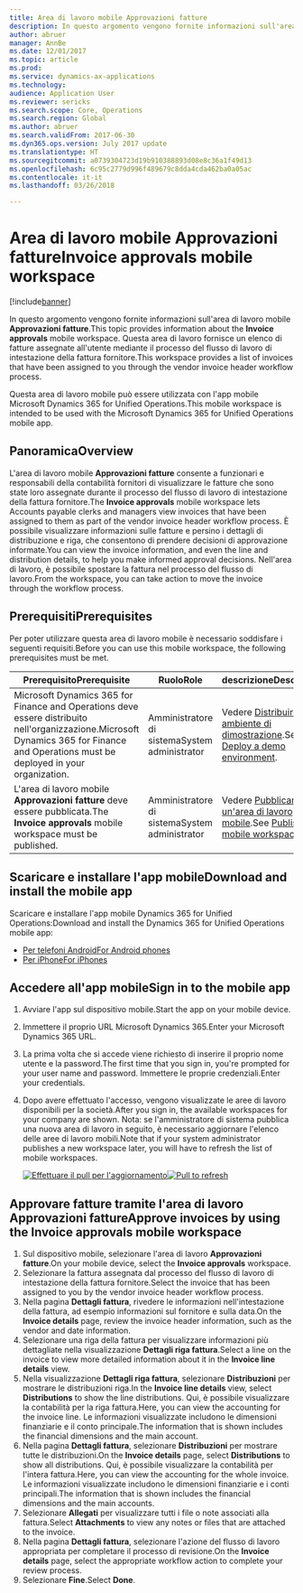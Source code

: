 ```yaml
---
title: Area di lavoro mobile Approvazioni fatture
description: In questo argomento vengono fornite informazioni sull'area di lavoro mobile Approvazioni fatture. Questa area di lavoro fornisce un elenco di fatture assegnate all'utente mediante il processo del flusso di lavoro di intestazione della fattura fornitore.
author: abruer
manager: AnnBe
ms.date: 12/01/2017
ms.topic: article
ms.prod: 
ms.service: dynamics-ax-applications
ms.technology: 
audience: Application User
ms.reviewer: sericks
ms.search.scope: Core, Operations
ms.search.region: Global
ms.author: abruer
ms.search.validFrom: 2017-06-30
ms.dyn365.ops.version: July 2017 update
ms.translationtype: HT
ms.sourcegitcommit: a0739304723d19b910388893d08e8c36a1f49d13
ms.openlocfilehash: 6c95c2779d996f489679c8dda4cda462ba0a05ac
ms.contentlocale: it-it
ms.lasthandoff: 03/26/2018

---
```


# <a name="invoice-approvals-mobile-workspace"></a><span data-ttu-id="b107b-104">Area di lavoro mobile Approvazioni fatture</span><span class="sxs-lookup"><span data-stu-id="b107b-104">Invoice approvals mobile workspace</span></span>

[!include[banner](../includes/banner.md)]

<span data-ttu-id="b107b-105">In questo argomento vengono fornite informazioni sull'area di lavoro mobile **Approvazioni fatture**.</span><span class="sxs-lookup"><span data-stu-id="b107b-105">This topic provides information about the **Invoice approvals** mobile workspace.</span></span> <span data-ttu-id="b107b-106">Questa area di lavoro fornisce un elenco di fatture assegnate all'utente mediante il processo del flusso di lavoro di intestazione della fattura fornitore.</span><span class="sxs-lookup"><span data-stu-id="b107b-106">This workspace provides a list of invoices that have been assigned to you through the vendor invoice header workflow process.</span></span> 

<span data-ttu-id="b107b-107">Questa area di lavoro mobile può essere utilizzata con l'app mobile Microsoft Dynamics 365 for Unified Operations.</span><span class="sxs-lookup"><span data-stu-id="b107b-107">This mobile workspace is intended to be used with the Microsoft Dynamics 365 for Unified Operations mobile app.</span></span>

## <a name="overview"></a><span data-ttu-id="b107b-108">Panoramica</span><span class="sxs-lookup"><span data-stu-id="b107b-108">Overview</span></span>

<span data-ttu-id="b107b-109">L'area di lavoro mobile **Approvazioni fatture** consente a funzionari e responsabili della contabilità fornitori di visualizzare le fatture che sono state loro assegnate durante il processo del flusso di lavoro di intestazione della fattura fornitore.</span><span class="sxs-lookup"><span data-stu-id="b107b-109">The **Invoice approvals** mobile workspace lets Accounts payable clerks and managers view invoices that have been assigned to them as part of the vendor invoice header workflow process.</span></span> <span data-ttu-id="b107b-110">È possibile visualizzare informazioni sulle fatture e persino i dettagli di distribuzione e riga, che consentono di prendere decisioni di approvazione informate.</span><span class="sxs-lookup"><span data-stu-id="b107b-110">You can view the invoice information, and even the line and distribution details, to help you make informed approval decisions.</span></span> <span data-ttu-id="b107b-111">Nell'area di lavoro, è possibile spostare la fattura nel processo del flusso di lavoro.</span><span class="sxs-lookup"><span data-stu-id="b107b-111">From the workspace, you can take action to move the invoice through the workflow process.</span></span> 

## <a name="prerequisites"></a><span data-ttu-id="b107b-112">Prerequisiti</span><span class="sxs-lookup"><span data-stu-id="b107b-112">Prerequisites</span></span>

<span data-ttu-id="b107b-113">Per poter utilizzare questa area di lavoro mobile è necessario soddisfare i seguenti requisiti.</span><span class="sxs-lookup"><span data-stu-id="b107b-113">Before you can use this mobile workspace, the following prerequisites must be met.</span></span>

<table>
<thead>
<tr class="header">
<th><span data-ttu-id="b107b-114">Prerequisito</span><span class="sxs-lookup"><span data-stu-id="b107b-114">Prerequisite</span></span></th>
<th><span data-ttu-id="b107b-115">Ruolo</span><span class="sxs-lookup"><span data-stu-id="b107b-115">Role</span></span></th>
<th><span data-ttu-id="b107b-116">descrizione</span><span class="sxs-lookup"><span data-stu-id="b107b-116">Description</span></span></th>
</tr>
</thead>
<tbody>
<tr class="odd">
<td><span data-ttu-id="b107b-117">Microsoft Dynamics 365 for Finance and Operations deve essere distribuito nell'organizzazione.</span><span class="sxs-lookup"><span data-stu-id="b107b-117">Microsoft Dynamics 365 for Finance and Operations must be deployed in your organization.</span></span></td>
<td><span data-ttu-id="b107b-118">Amministratore di sistema</span><span class="sxs-lookup"><span data-stu-id="b107b-118">System administrator</span></span></td>
<td><span data-ttu-id="b107b-119">Vedere <a href="../deployment/deploy-demo-environment.md">Distribuire un ambiente di dimostrazione</a>.</span><span class="sxs-lookup"><span data-stu-id="b107b-119">See <a href="../deployment/deploy-demo-environment.md">Deploy a demo environment</a>.</span></span>
</td>
</tr>
<tr class="even">
<td><span data-ttu-id="b107b-120">L'area di lavoro mobile <strong>Approvazioni fatture</strong> deve essere pubblicata.</span><span class="sxs-lookup"><span data-stu-id="b107b-120">The <strong>Invoice approvals</strong> mobile workspace must be published.</span></span></td>
<td><span data-ttu-id="b107b-121">Amministratore di sistema</span><span class="sxs-lookup"><span data-stu-id="b107b-121">System administrator</span></span></td>
<td><span data-ttu-id="b107b-122">Vedere <a href="publish-mobile-workspace.md">Pubblicare un'area di lavoro mobile</a>.</span><span class="sxs-lookup"><span data-stu-id="b107b-122">See <a href="publish-mobile-workspace.md">Publish a mobile workspace</a>.</span></span></td>
</tr>
</tbody>
</table>

## <a name="download-and-install-the-mobile-app"></a><span data-ttu-id="b107b-123">Scaricare e installare l'app mobile</span><span class="sxs-lookup"><span data-stu-id="b107b-123">Download and install the mobile app</span></span>

<span data-ttu-id="b107b-124">Scaricare e installare l'app mobile Dynamics 365 for Unified Operations:</span><span class="sxs-lookup"><span data-stu-id="b107b-124">Download and install the Dynamics 365 for Unified Operations mobile app:</span></span>

-   [<span data-ttu-id="b107b-125">Per telefoni Android</span><span class="sxs-lookup"><span data-stu-id="b107b-125">For Android phones</span></span>](https://go.microsoft.com/fwlink/?linkid=850662)
-   [<span data-ttu-id="b107b-126">Per iPhone</span><span class="sxs-lookup"><span data-stu-id="b107b-126">For iPhones</span></span>](https://go.microsoft.com/fwlink/?linkid=850663)

## <a name="sign-in-to-the-mobile-app"></a><span data-ttu-id="b107b-127">Accedere all'app mobile</span><span class="sxs-lookup"><span data-stu-id="b107b-127">Sign in to the mobile app</span></span>

1.  <span data-ttu-id="b107b-128">Avviare l'app sul dispositivo mobile.</span><span class="sxs-lookup"><span data-stu-id="b107b-128">Start the app on your mobile device.</span></span>
2.  <span data-ttu-id="b107b-129">Immettere il proprio URL Microsoft Dynamics 365.</span><span class="sxs-lookup"><span data-stu-id="b107b-129">Enter your Microsoft Dynamics 365 URL.</span></span>
3.  <span data-ttu-id="b107b-130">La prima volta che si accede viene richiesto di inserire il proprio nome utente e la password.</span><span class="sxs-lookup"><span data-stu-id="b107b-130">The first time that you sign in, you're prompted for your user name and password.</span></span> <span data-ttu-id="b107b-131">Immettere le proprie credenziali.</span><span class="sxs-lookup"><span data-stu-id="b107b-131">Enter your credentials.</span></span>
4.  <span data-ttu-id="b107b-132">Dopo avere effettuato l'accesso, vengono visualizzate le aree di lavoro disponibili per la società.</span><span class="sxs-lookup"><span data-stu-id="b107b-132">After you sign in, the available workspaces for your company are shown.</span></span> <span data-ttu-id="b107b-133">Nota: se l'amministratore di sistema pubblica una nuova area di lavoro in seguito, è necessario aggiornare l'elenco delle aree di lavoro mobili.</span><span class="sxs-lookup"><span data-stu-id="b107b-133">Note that if your system administrator publishes a new workspace later, you will have to refresh the list of mobile workspaces.</span></span>

    <span data-ttu-id="b107b-134">[![Effettuare il pull per l'aggiornamento](./media/pull-to-refresh-list-of-workspaces-183x300.png)](./media/pull-to-refresh-list-of-workspaces.png)</span><span class="sxs-lookup"><span data-stu-id="b107b-134">[![Pull to refresh](./media/pull-to-refresh-list-of-workspaces-183x300.png)](./media/pull-to-refresh-list-of-workspaces.png)</span></span>

## <a name="approve-invoices-by-using-the-invoice-approvals-mobile-workspace"></a><span data-ttu-id="b107b-135">Approvare fatture tramite l'area di lavoro Approvazioni fatture</span><span class="sxs-lookup"><span data-stu-id="b107b-135">Approve invoices by using the Invoice approvals mobile workspace</span></span>
1.  <span data-ttu-id="b107b-136">Sul dispositivo mobile, selezionare l'area di lavoro **Approvazioni fatture**.</span><span class="sxs-lookup"><span data-stu-id="b107b-136">On your mobile device, select the **Invoice approvals** workspace.</span></span>
2.  <span data-ttu-id="b107b-137">Selezionare la fattura assegnata dal processo del flusso di lavoro di intestazione della fattura fornitore.</span><span class="sxs-lookup"><span data-stu-id="b107b-137">Select the invoice that has been assigned to you by the vendor invoice header workflow process.</span></span>
3.  <span data-ttu-id="b107b-138">Nella pagina **Dettagli fattura**, rivedere le informazioni nell'intestazione della fattura, ad esempio informazioni sul fornitore e sulla data.</span><span class="sxs-lookup"><span data-stu-id="b107b-138">On the **Invoice details** page, review the invoice header information, such as the vendor and date information.</span></span>
4.  <span data-ttu-id="b107b-139">Selezionare una riga della fattura per visualizzare informazioni più dettagliate nella visualizzazione **Dettagli riga fattura**.</span><span class="sxs-lookup"><span data-stu-id="b107b-139">Select a line on the invoice to view more detailed information about it in the **Invoice line details** view.</span></span>
5.  <span data-ttu-id="b107b-140">Nella visualizzazione **Dettagli riga fattura**, selezionare **Distribuzioni** per mostrare le distribuzioni riga.</span><span class="sxs-lookup"><span data-stu-id="b107b-140">In the **Invoice line details** view, select **Distributions** to show the line distributions.</span></span> <span data-ttu-id="b107b-141">Qui, è possibile visualizzare la contabilità per la riga fattura.</span><span class="sxs-lookup"><span data-stu-id="b107b-141">Here, you can view the accounting for the invoice line.</span></span> <span data-ttu-id="b107b-142">Le informazioni visualizzate includono le dimensioni finanziarie e il conto principale.</span><span class="sxs-lookup"><span data-stu-id="b107b-142">The information that is shown includes the financial dimensions and the main account.</span></span>
6.  <span data-ttu-id="b107b-143">Nella pagina **Dettagli fattura**, selezionare **Distribuzioni** per mostrare tutte le distribuzioni.</span><span class="sxs-lookup"><span data-stu-id="b107b-143">On the **Invoice details** page, select **Distributions** to show all distributions.</span></span> <span data-ttu-id="b107b-144">Qui, è possibile visualizzare la contabilità per l'intera fattura.</span><span class="sxs-lookup"><span data-stu-id="b107b-144">Here, you can view the accounting for the whole invoice.</span></span> <span data-ttu-id="b107b-145">Le informazioni visualizzate includono le dimensioni finanziarie e i conti principali.</span><span class="sxs-lookup"><span data-stu-id="b107b-145">The information that is shown includes the financial dimensions and the main accounts.</span></span> 
7.  <span data-ttu-id="b107b-146">Selezionare **Allegati** per visualizzare tutti i file o note associati alla fattura.</span><span class="sxs-lookup"><span data-stu-id="b107b-146">Select **Attachments** to view any notes or files that are attached to the invoice.</span></span>
8.  <span data-ttu-id="b107b-147">Nella pagina **Dettagli fattura**, selezionare l'azione del flusso di lavoro appropriata per completare il processo di revisione.</span><span class="sxs-lookup"><span data-stu-id="b107b-147">On the **Invoice details** page, select the appropriate workflow action to complete your review process.</span></span>
9.  <span data-ttu-id="b107b-148">Selezionare **Fine**.</span><span class="sxs-lookup"><span data-stu-id="b107b-148">Select **Done**.</span></span>

